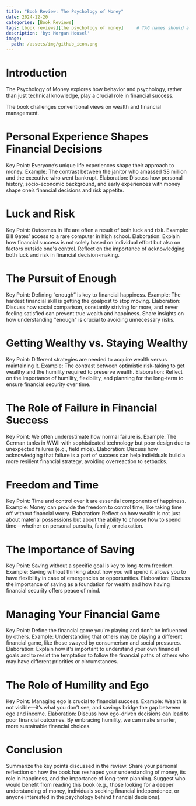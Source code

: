 ```yaml
---
title: "Book Review: The Psychology of Money"
date: 2024-12-20 
categories: [Book Reviews]
tags: [book reviews][the psychology of money]     # TAG names should always be lowercase
description: 'by: Morgan Housel'
image:
  path: /assets/img/github_icon.png
---
```


# Introduction

The Psychology of Money explores how behavior and psychology, rather than just technical knowledge, play a crucial role in financial success.

The book challenges conventional views on wealth and financial management.

# Personal Experience Shapes Financial Decisions

Key Point: Everyone’s unique life experiences shape their approach to money.
Example: The contrast between the janitor who amassed $8 million and the executive who went bankrupt.
Elaboration: Discuss how personal history, socio-economic background, and early experiences with money shape one’s financial decisions and risk appetite.

# Luck and Risk

Key Point: Outcomes in life are often a result of both luck and risk.
Example: Bill Gates’ access to a rare computer in high school.
Elaboration: Explain how financial success is not solely based on individual effort but also on factors outside one's control. Reflect on the importance of acknowledging both luck and risk in financial decision-making.

# The Pursuit of Enough

Key Point: Defining “enough” is key to financial happiness.
Example: The hardest financial skill is getting the goalpost to stop moving.
Elaboration: Discuss how social comparison, constantly striving for more, and never feeling satisfied can prevent true wealth and happiness. Share insights on how understanding "enough" is crucial to avoiding unnecessary risks.

# Getting Wealthy vs. Staying Wealthy

Key Point: Different strategies are needed to acquire wealth versus maintaining it.
Example: The contrast between optimistic risk-taking to get wealthy and the humility required to preserve wealth.
Elaboration: Reflect on the importance of humility, flexibility, and planning for the long-term to ensure financial security over time.

# The Role of Failure in Financial Success

Key Point: We often underestimate how normal failure is.
Example: The German tanks in WWII with sophisticated technology but poor design due to unexpected failures (e.g., field mice).
Elaboration: Discuss how acknowledging that failure is a part of success can help individuals build a more resilient financial strategy, avoiding overreaction to setbacks.

# Freedom and Time

Key Point: Time and control over it are essential components of happiness.
Example: Money can provide the freedom to control time, like taking time off without financial worry.
Elaboration: Reflect on how wealth is not just about material possessions but about the ability to choose how to spend time—whether on personal pursuits, family, or relaxation.

# The Importance of Saving

Key Point: Saving without a specific goal is key to long-term freedom.
Example: Saving without thinking about how you will spend it allows you to have flexibility in case of emergencies or opportunities.
Elaboration: Discuss the importance of saving as a foundation for wealth and how having financial security offers peace of mind.

# Managing Your Financial Game

Key Point: Define the financial game you're playing and don't be influenced by others.
Example: Understanding that others may be playing a different financial game, like those swayed by consumerism and social pressures.
Elaboration: Explain how it's important to understand your own financial goals and to resist the temptation to follow the financial paths of others who may have different priorities or circumstances.

# The Role of Humility and Ego

Key Point: Managing ego is crucial to financial success.
Example: Wealth is not visible—it’s what you don’t see, and savings bridge the gap between ego and income.
Elaboration: Discuss how ego-driven decisions can lead to poor financial outcomes. By embracing humility, we can make smarter, more sustainable financial choices.

# Conclusion

Summarize the key points discussed in the review.
Share your personal reflection on how the book has reshaped your understanding of money, its role in happiness, and the importance of long-term planning.
Suggest who would benefit from reading this book (e.g., those looking for a deeper understanding of money, individuals seeking financial independence, or anyone interested in the psychology behind financial decisions).